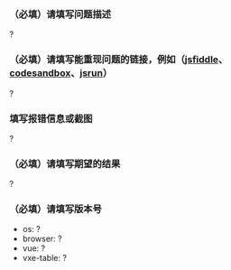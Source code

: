 ### （必填）请填写问题描述

 ?

### （必填）请填写能重现问题的链接，例如（[jsfiddle](https://jsfiddle.net/em6wnz20/)、[codesandbox](https://codesandbox.io/s/vue-template-916h0)、[jsrun](https://jsrun.net/vIyKp/edit)）

 ?

### 填写报错信息或截图

 ?

### （必填）请填写期望的结果

 ?

### （必填）请填写版本号

- os: ?
- browser: ?
- vue: ?
- vxe-table: ?
